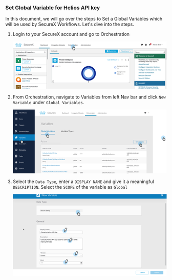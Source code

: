 ### Set Global Variable for Helios API key

In this document, we will go over the steps to Set a Global Variables which will be used by SecureX Workflows. Let's dive into the steps. 

1. Login to your SecureX account and go to Orchestration

    ![Go to Orchestration](../assets/orchestration.png)

1. From Orchestration, navigate to Variables from left Nav bar and click `New Variable` under `Global Variables`.

    ![Create Variable](../assets/createVariable01.png)

2. Select the `Data Type`, enter a `DISPLAY NAME` and give it a meaningful `DESCRIPTION`. Select the `SCOPE` of the variable as `Global`

    ![Open Workflow](../assets/globalHeliosAPIKey.png)

